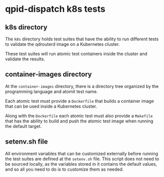 # qpid-dispatch k8s tests


## k8s directory

The `k8s` directory holds test suites that have the ability
to run different tests to validate the qdrouterd image on
a Kubernetes cluster.

These test suites will run atomic test containers inside the
cluster and validate the results.

## container-images directory

At the `container-images` directory, there is a directory tree
organized by the programming language and atomit test name.

Each atomic test must provide a `Dockerfile` that builds a container
image that can be used inside a Kubernetes cluster.

Along with the `Dockerfile` each atomic test must also provide
a `Makefile` that has the ability to build and push the atomic
test image when running the default target.

## setenv.sh file

All environment variables that can be customized externally before
running the test suites are defined at the `setenv.sh` file. This
script does not need to be sourced locally, as the variables stored
in it contains the default values, and so all you need to do is to
customize them as needed.
